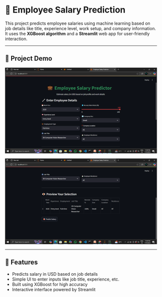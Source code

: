 # 💼 Employee Salary Prediction

This project predicts employee salaries using machine learning based on job details like title, experience level, work setup, and company information. It uses the **XGBoost algorithm** and a **Streamlit** web app for user-friendly interaction.

---

## 🚀 Project Demo

![App Screenshot 1](screenshot/pic1.png)

![App Screenshot 2](screenshot/pic2.png)

---

## 📌 Features

- Predicts salary in USD based on job details
- Simple UI to enter inputs like job title, experience, etc.
- Built using XGBoost for high accuracy
- Interactive interface powered by Streamlit
